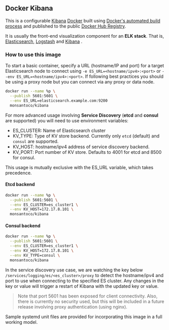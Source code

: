 ## Docker Kibana

This is a configurable [Kibana](https://www.elastic.co/products/kibana) [Docker](https://www.docker.com/) built using [Docker's automated build process](https://registry.hub.docker.com/u/monsantoco/kibana/) and published to the public [Docker Hub Registry](https://registry.hub.docker.com/).

It is usually the front-end visualization component for an **ELK stack**. That is, [Elasticsearch](https://www.elastic.co/products/elasticsearch), [Logstash](https://www.elastic.co/products/logstash) and [Kibana](https://www.elastic.co/products/kibana) .


### How to use this image
To start a basic container, specify a URL (hostname/IP and port) for a target Elasticsearch node to connect using `-e ES_URL=<hostname/ipv4>:<port>` or `--env ES_URL=<hostname/ipv4>:<port>`. If following best practices you should be using a proxy node but you can connect via any proxy or data node.

```sh
docker run --name %p \
  --publish 5601:5601 \
  --env ES_URL=elasticsearch.example.com:9200
  monsantoco/kibana
```

For more advanced usage involving **Service Discovery** (**etcd** and **consul** are supported) you will need to use environment variables:

- ES_CLUSTER: Name of Elasticsearch cluster
- KV_TYPE: Type of KV store backend. Currently only `etcd` (default) and `consul` are supported.
- KV_HOST: hostname/ipv4 address of service discovery backend.
- KV_PORT: Port number of KV store. Defaults to 4001 for etcd and 8500 for consul.

This usage is mutually exclusive with the ES_URL variable, which takes precedence.

#### Etcd backend
```sh
docker run --name %p \
  --publish 5601:5601 \
  --env ES_CLUSTER=es_cluster1 \
  --env KV_HOST=172.17.8.101 \
  monsantoco/kibana
```

#### Consul backend
```sh
docker run --name %p \
  --publish 5601:5601 \
  --env ES_CLUSTER=es_cluster1 \
  --env KV_HOST=172.17.8.101 \
  --env KV_TYPE=consul \
  monsantoco/kibana
```

In the service discovery use case, we are watching the key below `/services/logging/es/<es_cluster>/proxy` to detect the hostname/ipv4 and port to use when connecting to the specified ES cluster. Any changes in the key or value will trigger a restart of Kibana with the updated key or value.

> Note that port 5601 has been exposed for client connectivity. Also, there is currently no security used, but this will be included in a future release involving proxy authentication (using nginx).

Sample systemd unit files are provided for incorporating this image in a full working model.
